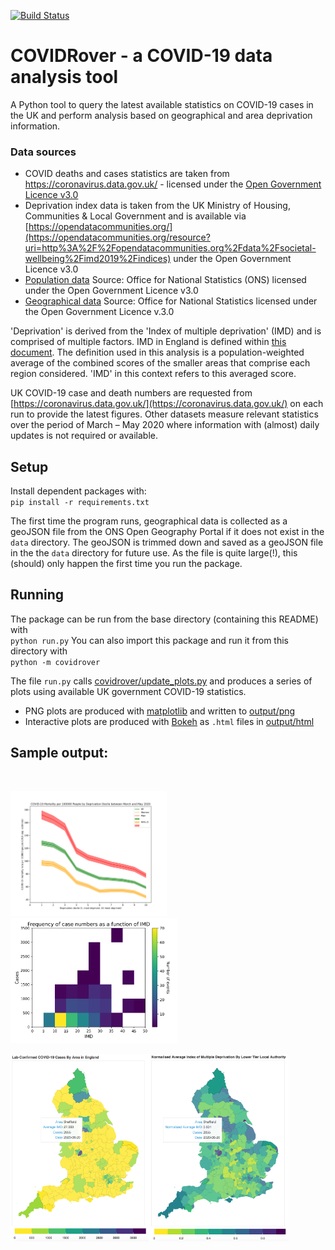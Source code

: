 [![Build Status](https://travis-ci.org/harryjmoss/COVIDRover.svg?branch=master)](https://travis-ci.org/harryjmoss/COVIDRover)
# COVIDRover - a COVID-19 data analysis tool

A Python tool to query the latest available statistics on COVID-19 cases in the UK and perform analysis based on geographical and area deprivation information.

### Data sources
- COVID deaths and cases statistics are taken from https://coronavirus.data.gov.uk/ - licensed under the [Open Government Licence v3.0](https://www.nationalarchives.gov.uk/doc/open-government-licence/version/3/)
- Deprivation index data is taken from the UK Ministry of Housing, Communities & Local Government and is available via [https://opendatacommunities.org/](https://opendatacommunities.org/resource?uri=http%3A%2F%2Fopendatacommunities.org%2Fdata%2Fsocietal-wellbeing%2Fimd2019%2Findices) under the Open Government Licence v3.0
- [Population data](https://www.ons.gov.uk/peoplepopulationandcommunity/populationandmigration/populationprojections/datasets/localauthoritiesinenglandtable2) Source: Office for National Statistics (ONS) licensed under the Open Government Licence v3.0
- [Geographical data](https://hub.arcgis.com/datasets/a8531598f29f44e7ad455abb6bf59c60_0) Source: Office for National Statistics licensed under the Open Government Licence v.3.0

'Deprivation' is derived from the 'Index of multiple deprivation' (IMD) and is comprised of multiple factors. IMD in England is defined within [this document](https://assets.publishing.service.gov.uk/government/uploads/system/uploads/attachment_data/file/853811/IoD2019_FAQ_v4.pdf). The definition used in this analysis is a population-weighted average of the combined scores of the smaller areas that comprise each region considered. 'IMD' in this context refers to this averaged score.

UK COVID-19 case and death numbers are requested from [https://coronavirus.data.gov.uk/](https://coronavirus.data.gov.uk/) on each run to provide the latest figures. Other datasets measure relevant statistics over the period of March &ndash; May 2020 where information with (almost) daily updates is not required or available.

## Setup
Install dependent packages with:  
`pip install -r requirements.txt`

The first time the program runs, geographical data is collected as a geoJSON file from the ONS Open Geography Portal if it does not exist in the `data` directory. The geoJSON is trimmed down and saved as a geoJSON file in the the `data` directory for future use. As the file is quite large(!), this (should) only happen the first time you run the package.

## Running
The package can be run from the base directory (containing this README) with  
`python run.py`
You can also import this package and run it from this directory with  
`python -m covidrover`

The file `run.py` calls [covidrover/update_plots.py](covidrover/update_plots.py) and produces a series of plots using available UK government COVID-19 statistics. 

- PNG plots are produced with [matplotlib](https://matplotlib.org/) and written to [output/png](output/png)
- Interactive plots are produced with [Bokeh](https://docs.bokeh.org/en/latest/index.html) as `.html` files in [output/html](output/html)

## Sample output:
![]()![]()

<img src="output/examples/Covid-19MortalityPer100000PeopleByDeprivationDecileBetweenMarchAndMay2020.png?raw=true" alt="drawing" height="200"/><img src="output/examples/FrequencyOfCaseNumbersAsAFunctionOfImd.png?raw=true" alt="drawing" height="200"/>

<img src="output/examples/Cases_2020-06-21_map.png?raw=true" alt="drawing" height="300"/><img src="output/examples/NormalisedIMD_Cases_2020-06-21.png?raw=true" alt="drawing" height="300"/>





